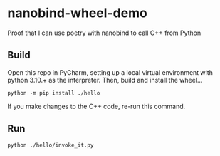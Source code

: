 # nanobind-wheel-demo
Proof that I can use poetry with nanobind to call C++ from Python

## Build
Open this repo in PyCharm, setting up a local virtual environment with python 3.10.+ as the interpreter. Then, build and install the wheel...  

`
python -m pip install ./hello
`  

If you make changes to the C++ code, re-run this command.

## Run
`
python ./hello/invoke_it.py
`
